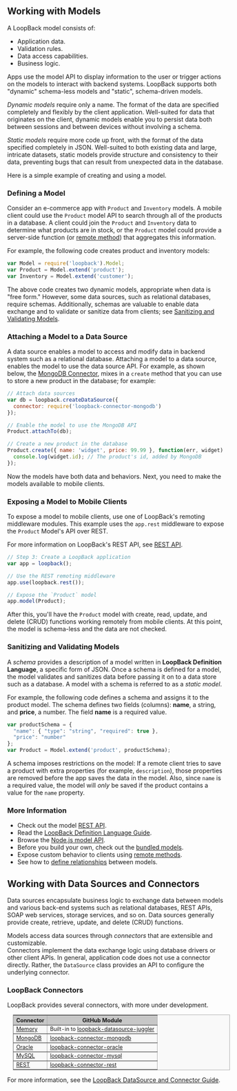 ## Working with Models

A LoopBack model consists of:

 - Application data.
 - Validation rules.
 - Data access capabilities.
 - Business logic.

Apps use the model API to display information to the user or trigger actions
on the models to interact with backend systems.  LoopBack supports both "dynamic" schema-less models and "static", schema-driven models.

_Dynamic models_ require only a name.  The format of the data are specified completely and flexibly by the client application. Well-suited for data that originates on the client, dynamic models enable you to persist data both between sessions and between devices without involving a schema.

_Static models_ require more code up front, with the format of the data specified completely in JSON. Well-suited to both existing data and large, intricate datasets, static models provide structure and
consistency to their data, preventing bugs that can result from unexpected data in the database. 

Here is a simple example of creating and using a model.

<h3>Defining a Model</h3>

Consider an e-commerce app with `Product` and `Inventory` models.
A mobile client could use the `Product` model API to search through all of the
products in a database. A client could join the `Product` and `Inventory` data to
determine what products are in stock, or the `Product` model could provide a
server-side function (or [remote method](#remote-methods)) that aggregates this
information.

For example, the following code creates product and inventory models:

```js
var Model = require('loopback').Model;
var Product = Model.extend('product');
var Inventory = Model.extend('customer');
```

The above code creates two dynamic models, appropriate when data is "free form." However, some data sources, such as relational databases, require schemas. Additionally, schemas are valuable to enable data exchange and to validate or sanitize data from clients; see [Sanitizing and Validating Models](#sanitizing-and-validating-models).

<h3>Attaching a Model to a Data Source</h3>

A data source enables a model to access and modify data in backend system such as a relational database.
Attaching a model to a data source, enables the model to use the data source API.  For example, as shown below, the [MongoDB Connector](http://docs.strongloop.com/loopback-connector-mongodb), mixes in a `create` method that you can use to store a new product in the database; for example:

```js
// Attach data sources
var db = loopback.createDataSource({
  connector: require('loopback-connector-mongodb')
});

// Enable the model to use the MongoDB API
Product.attachTo(db);

// Create a new product in the database
Product.create({ name: 'widget', price: 99.99 }, function(err, widget) {
  console.log(widget.id); // The product's id, added by MongoDB
});
```

Now the models have both data and behaviors. Next, you need to make the models available to mobile clients.

<h3>Exposing a Model to Mobile Clients</h3>

To expose a model to mobile clients, use one of LoopBack's remoting middleware modules.
This example uses the `app.rest` middleware to expose the `Product` Model's API over REST.

For more information on LoopBack's REST API, see [REST API](#rest-api).

```js
// Step 3: Create a LoopBack application
var app = loopback();

// Use the REST remoting middleware
app.use(loopback.rest());

// Expose the `Product` model
app.model(Product);
```

After this, you'll have the `Product` model with create, read, update, and delete (CRUD) functions working remotely
from mobile clients. At this point, the model is schema-less and the data are not checked.

<h3>Sanitizing and Validating Models</h3>

A *schema* provides a description of a model written in **LoopBack Definition Language**, a specific form of JSON. Once a schema is defined for a model, the model validates and sanitizes data before passing it on to a data store such as a database.  A model with a schema is referred to as a _static model_.

For example, the following code defines a schema and assigns it to the product model.  The schema defines two fields (columns): **name**, a string, and **price**, a number.  The field **name** is a required value.

```js
var productSchema = {
  "name": { "type": "string", "required": true },
  "price": "number"
};
var Product = Model.extend('product', productSchema);
```

A schema imposes restrictions on the model: If a remote client tries to save a product with extra properties
(for example, `description`), those properties are removed before the app saves the data in the model.
Also, since `name` is a required value, the model will _only_ be saved if the product contains a value for the `name` property.

<h3>More Information</h3>

- Check out the model [REST API](#rest-api).
- Read the
[LoopBack Definition Language Guide](http://docs.strongloop.com/loopback-datasource-juggler#loopback-definition-language-guide).
- Browse the [Node.js model API](#model).
- Before you build your own, check out the [bundled models](#bundled-models).
- Expose custom behavior to clients using [remote methods](#remote-methods).
- See how to [define relationships](#relationships) between models.

## Working with Data Sources and Connectors

Data sources encapsulate business logic to exchange data between models and various back-end systems such as
relational databases, REST APIs, SOAP web services, storage services, and so on.
Data sources generally provide create, retrieve, update, and delete (CRUD) functions. 

Models access data sources through _connectors_ that are extensible and customizable.  
Connectors implement the data exchange logic using database drivers or other
client APIs. In general, application code does not use a connector directly.
Rather, the `DataSource` class provides an API to configure the underlying connector.

<h3> LoopBack Connectors</h3>

LoopBack provides several connectors, with more under development.

<table style="
    margin-left: 1em;
    border: solid 1px #AAAAAA;
    border-collapse: collapse;
    background-color: #F9F9F9;
    font-size: 90%;
    empty-cells:show;" border="1" cellpadding="5">
<thead>
<tr style="background-color: #C7C7C7;">
<th>Connector</th>
<th>GitHub Module</th>
</tr>
</thead>    
<tbody>
<tr>
<td><a href="/loopback-datasource-juggler/">Memory</a></td>
<td>Built-in to <a href="https://github.com/strongloop/loopback-datasource-juggler">loopback-datasource-juggler</a></td>
</tr>
<tr>
<td><a href="/loopback-connector-mongodb/">MongoDB</a></td>
<td><a href="https://github.com/strongloop/loopback-connector-mongodb">loopback-connector-mongodb</a></td>
</tr>
<tr>
<td><a href="/loopback-connector-oracle/">Oracle</a></td>
<td><a href="https://github.com/strongloop/loopback-connector-oracle">loopback-connector-oracle</a></td>
</tr>
<tr>
<td><a href="/loopback-connector-mysql/">MySQL</a></td>
<td><a href="https://github.com/strongloop/loopback-connector-mysql">loopback-connector-mysql</a></td>
</tr>
<tr>
<td><a href="/loopback-connector-rest/">REST</a></td>
<td><a href="https://github.com/strongloop/loopback-connector-rest">loopback-connector-rest</a></td>
</tr>
</tbody>
</table>


For more information, see the [LoopBack DataSource and Connector Guide](/loopback-datasource-juggler/#loopback-datasource-and-connector-guide).
